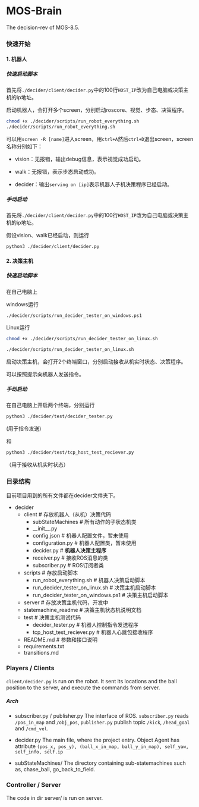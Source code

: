 # MOS-Brain

The decision-rev of MOS-8.5.

### 快速开始

#### 1. 机器人

##### 快速启动脚本

首先将`./decider/client/decider.py`中的100行`HOST_IP`改为自己电脑或决策主机的ip地址。

启动机器人，会打开多个screen，分别启动roscore、视觉、步态、决策程序。

```bash
chmod +x ./decider/scripts/run_robot_everything.sh
./decider/scripts/run_robot_everything.sh
```

可以用`screen -R [name]`进入screen，用`ctrl+A`然后`ctrl+D`退出screen，screen名称分别如下：

- vision：无报错，输出debug信息，表示视觉成功启动。

- walk：无报错，表示步态启动成功。

- decider：输出`serving on [ip]`表示机器人子机决策程序已经启动。

##### 手动启动

首先将`./decider/client/decider.py`中的100行`HOST_IP`改为自己电脑或决策主机的ip地址。

假设vision、walk已经启动，则运行

```bash
python3 ./decider/client/decider.py
```

#### 2. 决策主机

##### 快速启动脚本

在自己电脑上

windows运行  

```bash
./decider/scripts/run_decider_tester_on_windows.ps1
```

Linux运行  

```bash
chmod +x ./decider/scripts/run_decider_tester_on_linux.sh

./decider/scripts/run_decider_tester_on_linux.sh
```  

 启动决策主机，会打开2个终端窗口，分别启动接收从机实时状态、决策程序。

可以按照提示向机器人发送指令。

##### 手动启动

在自己电脑上开启两个终端，分别运行

```bash
python3 ./decider/test/decider_tester.py
```

(用于指令发送)

和

```bash
python3 ./decider/test/tcp_host_test_reciever.py
```

（用于接收从机实时状态）

### 目录结构

目前项目用到的所有文件都在decider文件夹下。

- decider
  - client # 存放机器人（从机）决策代码
    - subStateMachines # 所有动作的子状态机类
    - \_\_init\_\_.py
    - config.json # 机器人配置文件，暂未使用
    - configuration.py # 机器人配置类，暂未使用
    - decider.py # **机器人决策主程序**
    - receiver.py # 接收ROS消息的类
    - subscriber.py # ROS订阅者类
  - scripts # 存放启动脚本
    - run_robot_everything.sh # 机器人决策启动脚本
    - run_decider_tester_on_linux.sh # 决策主机启动脚本
    - run_decider_tester_on_windows.ps1 # 决策主机启动脚本
  - server # 存放决策主机代码，开发中
  - statemachine_readme # 决策主机状态机说明文档
  - test # 决策主机测试代码
    - decider_tester.py # 机器人控制指令发送程序
    - tcp_host_test_reciever.py # 机器人心跳包接收程序
  - README.md # 参数和接口说明
  - requirements.txt
  - transitions.md

### Players / Clients

```client/decider.py``` is run on the robot. It sent its locations and the ball position to the server, and execute the commands from server. 

##### Arch

* subscriber.py / publisher.py
    The interface of ROS. ```subscriber.py``` reads ```/pos_in_map``` and ```/obj_pos```, ```publisher.py``` publish topic ```/kick```, ```/head_goal``` and ```/cmd_vel```.

* decider.py
    The main file, where the project entry. 
    Object Agent has attribute ```(pos_x, pos_y), (ball_x_in_map, ball_y_in_map), self_yaw, self_info, self.ip```

* subStateMachines/
    The directory containing sub-statemachines such as, chase_ball, go_back_to_field.


### Controller / Server

The code in dir server/ is run on server.  
